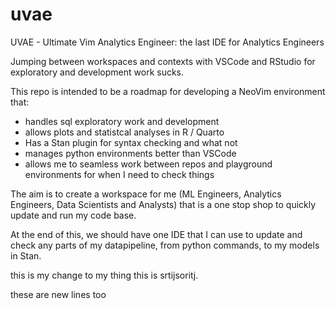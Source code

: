 # uvae
UVAE - Ultimate Vim Analytics Engineer: the last IDE for Analytics Engineers

Jumping between workspaces and contexts with VSCode and RStudio for exploratory and development work sucks.

This repo is intended to be a roadmap for developing a NeoVim environment that:
  - handles sql exploratory work and development
  - allows plots and statistcal analyses in R / Quarto
  - Has a Stan plugin for syntax checking and what not
  - manages python environments better than VSCode
  - allows me to seamless work between repos and playground environments for when I need to check things


The aim is to create a workspace for me (ML Engineers, Analytics Engineers, Data Scientists and Analysts) that is a one stop shop to quickly update and run my code base.

At the end of this, we should have one IDE that I can use to update and check any parts of my datapipeline, from python commands, to my models in Stan.



this is my change to my thing this is srtijsoritj.


these are new lines too
